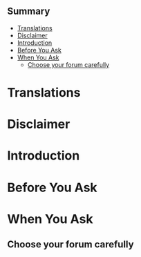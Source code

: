 ## Summary

- [Translations](#0)
- [Disclaimer](#1)
- [Introduction](#2)
- [Before You Ask](#3)
- [When You Ask](#4)
	- [Choose your forum carefully](#4.1)


<a name="0"></a>

# Translations

<a name="1"></a>

# Disclaimer

<a name="2"></a>

# Introduction

<a name="3"></a>

# Before You Ask

<a name="4"></a>

# When You Ask

<a name="4.1"></a>

## Choose your forum carefully